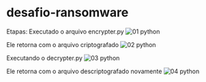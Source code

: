 # desafio-ransomware

Etapas:
Executado o arquivo encrypter.py
![01 python](https://github.com/jsiqueiras/desafio-ransomware/assets/47321639/0319e79a-7eb5-4427-a859-06db1b0eb655)

Ele retorna com o arquivo criptografado
![02 python](https://github.com/jsiqueiras/desafio-ransomware/assets/47321639/ce088bf5-a12b-4563-a0bc-0125a631d4fa)

Executando o decrypter.py
![03 python](https://github.com/jsiqueiras/desafio-ransomware/assets/47321639/67978540-4f84-42db-b599-f5c9ac09a25d)

Ele retorna com o arquivo descriptografado novamente
![04 python](https://github.com/jsiqueiras/desafio-ransomware/assets/47321639/ccb8b652-0356-49b8-9dfa-45577e18bc75)

